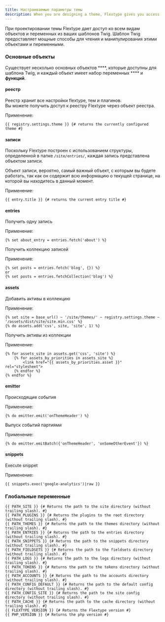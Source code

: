 ```yaml
---
title: Настраиваемые параметры темы
description: When you are designing a theme, Flextype gives you access to all sorts of objects and variables from within your Twig templates. The Twig templating framework provides powerful ways to read and manipulate these objects and variables.
---
```


При проектировании темы Flextype дает доступ ко всем видам объектов и переменных из ваших шаблонов Twig. Шаблон Twig предоставляет мощные способы для чтения и манипулирования этими объектами и переменными.

### Основные объекты

Существует несколько основных объектов ****, которые доступны для шаблона Twig, и каждый объект имеет набор переменных **** и **функций**.

#### реестр

Реестр хранит все настройки flextype, тем и плагинов.<br /> Вы можете получить доступ к реестру Flextype через объект реестра.

Применение:

```twig
{{ registry.settings.theme }} {# returns the currently configured theme #}
```

#### записи

Поскольку Flextype построен с использованием структуры, определенной в папке `/site/entries/`, каждая запись представлена объектом записи.

Объект записи, вероятно, самый важный объект, с которым вы будете работать, так как он содержит всю информацию о текущей странице, на которой вы находитесь в данный момент.

Применение:

```twig
{{ entry.title }} {# returns the current entry title #}
```

#### entries

Получить одну запись

Применение:

```twig
{% set about_entry = entries.fetch('about') %}
```

Получить коллекцию записей

Применение:

```twig
{% set posts = entries.fetch('blog', {}) %}
or
{% set posts = entries.fetchCollection('blog') %}
```

#### assets

Добавить активы в коллекцию

Применение:

```twig
{% set site = base_url() ~ '/site/themes/' ~ registry.settings.theme ~ '/assets/dist/site/site.min.css' %}
{% do assets.add('css', site, 'site', 1) %}
```

Получить активы из коллекции

Применение:

```twig
{% for assets_site in assets.get('css', 'site') %}
    {% for assets_by_priorities in assets_site %}
        <link href="{{ assets_by_priorities.asset }}" rel="stylesheet">
    {% endfor %}
{% endfor %}
```

#### emitter

Происходящие события

Применение:
```twig
{% do emitter.emit('onThemeHeader') %}
```

Выпуск событий партиями

Применение:

```twig
{% do emitter.emitBatch({'onThemeHeader', 'onSomeOtherEvent'}) %}
```

#### snippets

Execute snippet

Применение:

```twig
{{ snippets.exec('google-analytics')|raw }}
```

### Глобальные переменные

```twig
{{ PATH_SITE }} {# Returns the path to the site directory (without trailing slash). #}
{{ PATH_PLUGINS }} {# Returns the plugins to the root directory (without trailing slash). #}
{{ PATH_THEMES }} {# Returns the path to the themes directory (without trailing slash). #}
{{ PATH_ENTRIES }} {# Returns the path to the entries directory (without trailing slash). #}
{{ PATH_SNIPPETS }} {# Returns the path to the snippets directory (without trailing slash). #}
{{ PATH_FIELDSETS }} {# Returns the path to the fieldsets directory (without trailing slash). #}
{{ PATH_LOGS }} {# Returns the path to the logs directory (without trailing slash). #}
{{ PATH_TOKENS }} {# Returns the path to the tokens directory (without trailing slash). #}
{{ PATH_ACCOUNTS }} {# Returns the path to the accounts directory (without trailing slash). #}
{{ PATH_CONFIG_DEFAULT }} {# Returns the path to the default config directory (without trailing slash). #}
{{ PATH_CONFIG_SITE }} {# Returns the path to the site config directory (without trailing slash). #}
{{ PATH_CACHE }} {# Returns the path to the cache directory (without trailing slash). #}
{{ FLEXTYPE_VERSION }} {# Returns the Flextype version #}
{{ PHP_VERSION }} {# Returns the php version #}
```
